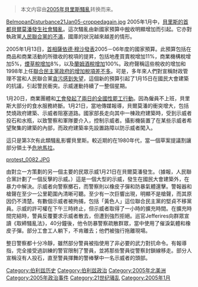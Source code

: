 > 本文内容由[2005年貝里斯騷亂](https://zh.wikipedia.org/wiki/2005年貝里斯騷亂)转换而来。


[BelmopanDisturbance21Jan05-croppedagain.jpg](https://zh.wikipedia.org/wiki/File:BelmopanDisturbance21Jan05-croppedagain.jpg "fig:BelmopanDisturbance21Jan05-croppedagain.jpg") 2005年1月中，[貝里斯的](https://zh.wikipedia.org/wiki/貝里斯 "wikilink")[首都](../Page/首都.md "wikilink")[貝爾莫潘發生](https://zh.wikipedia.org/wiki/貝爾莫潘 "wikilink")[社會騷亂](https://zh.wikipedia.org/wiki/社會騷亂 "wikilink")。這次騷亂由新國家預算中[稅](../Page/稅.md "wikilink")收明顯增加而引起。它亦對執政黨[人民聯合黨的不滿](https://zh.wikipedia.org/wiki/人民聯合黨 "wikilink")，國庫的狀況越來越差的情形。

2005年1月13日，[首相](../Page/伯利兹总理.md "wikilink")[薩依德·穆沙發表](https://zh.wikipedia.org/wiki/薩依德·穆沙 "wikilink")2005－06年度的國家預算。此預算包括在商品和商業活動的所徵收的稅項的提昇，包括地產買賣稅增加11%，商業機構稅增加5%，[煙草稅增加](https://zh.wikipedia.org/wiki/煙草 "wikilink")8%，以及[蘭姆酒稅增加](https://zh.wikipedia.org/wiki/蘭姆酒 "wikilink")100%。政府聲稱這些稅收的增加和1998年上任[聯合民主黨政府的增加稅項差不多](https://zh.wikipedia.org/wiki/聯合民主黨 "wikilink")。可是，多年來人們對宣稱財政管理不當和人民聯合黨[貪污感到失望](https://zh.wikipedia.org/wiki/貪污 "wikilink")，這個新的預算引起了1月15日在國民大會建築的抗議，引起警民衝突。示威運動持續了一整個星期。

1月20日，商業團體和[工會發起了兩日的全國性罷工行動](https://zh.wikipedia.org/wiki/工會 "wikilink")。因為僱員不上班，貝里斯大部分的食水服務終斷。1月21日，當地傳媒報導，貝爾莫潘的衝突增大，包括焚燒政府建築、示威者阻塞道路。國家部長走向其中一棟政府建築時，受到示威者投石和水瓶，以致警察和軍隊要介入，控制示威者。攝影機裝置了在某些示威者希望聚集的建築的內部，而政府建築率先設置路障以防示威者闖入。

這只是第3次有此類騷亂影響貝里斯。較近期的在1980年代，當一個草案提議割讓部分領土予[危地馬拉](https://zh.wikipedia.org/wiki/危地馬拉 "wikilink")。

[protest_0082.JPG](https://zh.wikipedia.org/wiki/File:protest_0082.JPG "fig:protest_0082.JPG")

由對立一方策劃的另一個主要的民眾示威1月21日在貝爾莫潘發生。（據報，人民聯合黨計劃了一個反擊的示威。）這是一個大型的示威，發生在國民大會建築外，在暴力中解決。示威者向警察擲石，而警察則以橡皮子彈和防暴氣體還擊。警報器和槍聲在至少一公里範圍內清晰可聽。至少有一次巨響出現，明顯不是槍聲，而其原因仍不清楚。有數個示威者被拘捕，包括「黃色人」這位聯合民主黨的堅貞不移黨員。示威的許可權在下午三時終止，但示威者取得了一小時的擴充時間。在擴充時間完結時，警員反覆要求示威者散去，但遭到強烈拒絕。巡官Jefferires向群眾宣讀《取締騷亂法》，40分鐘後，他令防暴警察疏散群眾，當中使用了催淚氣體和橡皮子彈。部分工會工人躺下，不肯離去；他們被強行拖離現場。

整日警察都十分冷靜，雖然部分警員被指使用了非必要的武力對抗命令。有報導指，完全接受過訓練的警官限制了警員，並將那些警員從警察封鎖線移走。部分人宣稱沒有人投石，直至警員揮舞的警棒擊中一名示威者的頭部。

[Category:伯利兹历史](https://zh.wikipedia.org/wiki/Category:伯利兹历史 "wikilink") [Category:伯利兹政治](https://zh.wikipedia.org/wiki/Category:伯利兹政治 "wikilink") [Category:2005年北美洲](https://zh.wikipedia.org/wiki/Category:2005年北美洲 "wikilink") [Category:2005年政治事件](https://zh.wikipedia.org/wiki/Category:2005年政治事件 "wikilink") [Category:21世纪骚乱](https://zh.wikipedia.org/wiki/Category:21世纪骚乱 "wikilink") [Category:2005年1月](https://zh.wikipedia.org/wiki/Category:2005年1月 "wikilink")